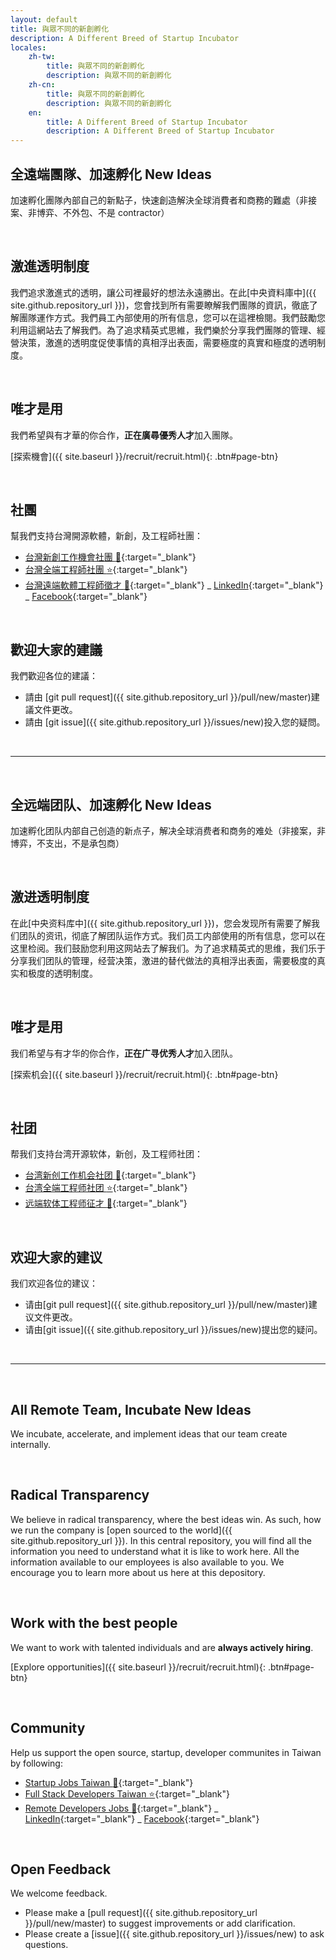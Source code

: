 ```yaml
---
layout: default
title: 與眾不同的新創孵化
description: A Different Breed of Startup Incubator
locales:
    zh-tw:
        title: 與眾不同的新創孵化
        description: 與眾不同的新創孵化
    zh-cn:
        title: 與眾不同的新創孵化
        description: 與眾不同的新創孵化
    en:
        title: A Different Breed of Startup Incubator
        description: A Different Breed of Startup Incubator
---
```


<!---
[繁體](#zh-tw) \| [简体](#zh-cn) \| [English](#en)
-->

<a name="zh-tw"></a>

## 全遠端團隊、加速孵化 New Ideas

加速孵化團隊內部自己的新點子，快速創造解決全球消費者和商務的難處（非接案、非博弈、不外包、不是 contractor）

<br>

## 激進透明制度

我們追求激進式的透明，讓公司裡最好的想法永遠勝出。在此[中央資料庫中]({{ site.github.repository_url }})，您會找到所有需要瞭解我們團隊的資訊，徹底了解團隊運作方式。我們員工內部使用的所有信息，您可以在這裡檢閱。我們鼓勵您利用這網站去了解我們。為了追求精英式思維，我們樂於分享我們團隊的管理、經營決策，激進的透明度促使事情的真相浮出表面，需要極度的真實和極度的透明制度。

<br>

## 唯才是用

我們希望與有才華的你合作，**正在廣尋優秀人才**加入團隊。

[探索機會]({{ site.baseurl }}/recruit/recruit.html){: .btn#page-btn}

<br>

## 社團

幫我們支持台灣開源軟體，新創，及工程師社團：

-   [台灣新創工作機會社團 :rocket:](https://021tw.github.io/021tw.github.io/){:target="\_blank"}
-   [台灣全端工程師社團 :star:](https://stacktw.github.io/stacktw.github.io/){:target="\_blank"}
-   [台灣遠端軟體工程師徵才 :palm_tree:](https://www.linkedin.com/groups/10525064/){:target="\_blank"}
    _ [LinkedIn](https://www.linkedin.com/groups/10525064/){:target="\_blank"}
    _ [Facebook](https://www.facebook.com/groups/489046765360247/){:target="\_blank"}

<br>

## 歡迎大家的建議

我們歡迎各位的建議：

-   請由 [git pull request]({{ site.github.repository_url }}/pull/new/master)建議文件更改。
-   請由 [git issue]({{ site.github.repository_url }}/issues/new)投入您的疑問。

<br>

---

<br>

<a name="zh-cn"></a>

## 全远端团队、加速孵化 New Ideas

加速孵化团队内部自己创造的新点子，解决全球消费者和商务的难处（非接案，非博弈，不支出，不是承包商）

<br>

## 激进透明制度

在此[中央资料库中]({{ site.github.repository_url }})，您会发现所有需要了解我们团队的资讯，彻底了解团队运作方式。我们员工内部使用的所有信息，您可以在这里检阅。我们鼓励您利用这网站去了解我们。为了追求精英式的思维，我们乐于分享我们团队的管理，经营决策，激进的替代做法的真相浮出表面，需要极度的真实和极度的透明制度。

<br>

## 唯才是用

我们希望与有才华的你合作，**正在广寻优秀人才**加入团队。

[探索机会]({{ site.baseurl }}/recruit/recruit.html){: .btn#page-btn}

<br>

## 社团

帮我们支持台湾开源软体，新创，及工程师社团：

-   [台湾新创工作机会社团 :rocket:](https://021tw.github.io/021tw.github.io/){:target="\_blank"}
-   [台湾全端工程师社团 :star:](https://stacktw.github.io/stacktw.github.io/){:target="\_blank"}
-   [远端软体工程师征才 :palm_tree:](https://www.linkedin.com/groups/10532717/){:target="\_blank"}

<br>

## 欢迎大家的建议

我们欢迎各位的建议：

-   请由[git pull request]({{ site.github.repository_url }}/pull/new/master)建议文件更改。
-   请由[git issue]({{ site.github.repository_url }}/issues/new)提出您的疑问。

<br>

---

<br>

<a name="en"></a>

## All Remote Team, Incubate New Ideas

We incubate, accelerate, and implement ideas that our team create internally.

<br>

## Radical Transparency

We believe in radical transparency, where the best ideas win. As such, how we run the company is [open sourced to the world]({{ site.github.repository_url }}). In this central repository, you will find all the information you need to understand what it is like to work here. All the information available to our employees is also available to you. We encourage you to learn more about us here at this depository.

<br>

## Work with the best people

We want to work with talented individuals and are **always actively hiring**.

[Explore opportunities]({{ site.baseurl }}/recruit/recruit.html){: .btn#page-btn}

<br>

## Community

Help us support the open source, startup, developer communites in Taiwan by following:

-   [Startup Jobs Taiwan :rocket:](https://021tw.github.io/){:target="\_blank"}
-   [Full Stack Developers Taiwan :star:](https://stacktw.github.io/){:target="\_blank"}
-   [Remote Developers Jobs :palm_tree:](https://www.linkedin.com/groups/10525064/){:target="\_blank"}
    _ [LinkedIn](https://www.linkedin.com/groups/10525064/){:target="\_blank"}
    _ [Facebook](https://www.facebook.com/groups/489046765360247/){:target="\_blank"}

<br>

## Open Feedback

We welcome feedback.

-   Please make a [pull request]({{ site.github.repository_url }}/pull/new/master) to suggest improvements or add clarification.
-   Please create a [issue]({{ site.github.repository_url }}/issues/new) to ask questions.

<br>
